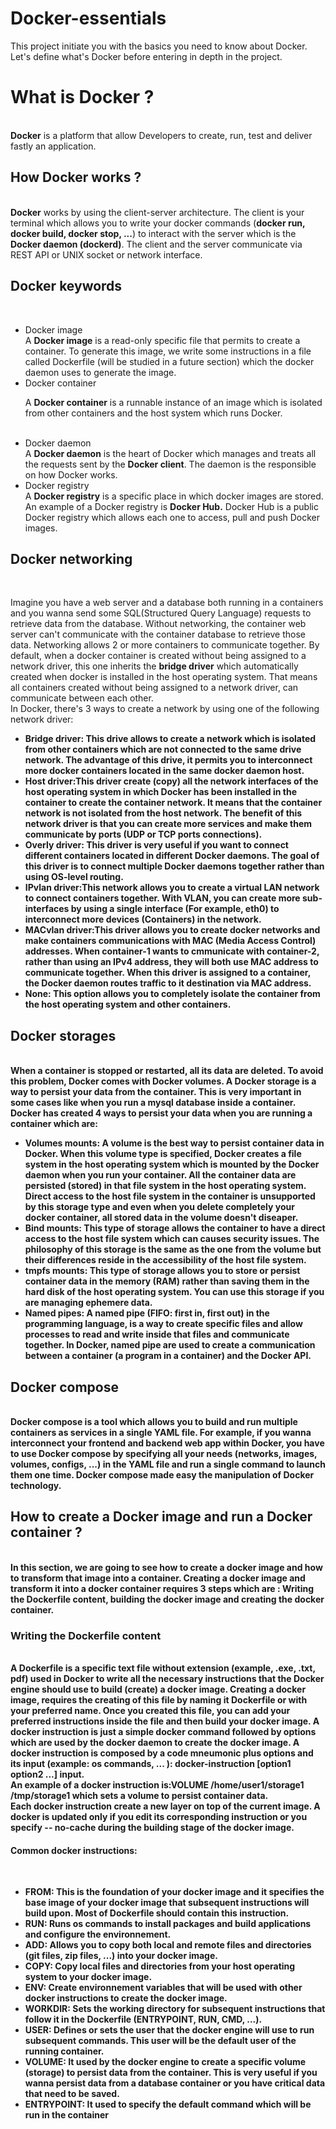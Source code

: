 # Docker-essentials
This project initiate you with the basics you need to know about Docker.
Let's define what's Docker before entering in depth in the project.
<h1>What is Docker ?</h1><br/>
<b>Docker</b> is a platform that allow Developers to create, run, test and deliver fastly an application.<br>
<h2>How Docker works ?</h2><br/>
<b>Docker</b> works by using the client-server architecture. The client is your terminal which allows you to write your docker commands (<b>docker run, docker build, docker stop, ...</b>) to interact with the server which is the <b>Docker daemon (dockerd)</b>. The client and the server communicate via REST API or UNIX socket or network interface.<br/>
<h2>Docker keywords</h2><br/>
<ul>
<li>Docker image</li>A <b>Docker image</b> is a read-only specific file that permits to create a container. To generate this image, we write some instructions in a file called Dockerfile (will be studied in a future section) which the docker daemon uses to generate the image.<br/>
<li>Docker container</li> <p>A <b>Docker container</b> is a runnable instance of an image which is isolated from other containers and the host system which runs Docker.</p><br/>
<li>Docker daemon</li> A <b>Docker daemon</b> is the heart of Docker which manages and treats all the requests sent by the <b>Docker client</b>. The daemon is the responsible on how Docker works.<br/>
<li>Docker registry</li> A <b>Docker registry</b> is a specific place in which docker images are stored. An example of a Docker registry is <b>Docker Hub.</b> Docker Hub is a public Docker registry which allows each one to access, pull and push Docker images.

</ul>
<h2>Docker networking</h2><br/>
<p>Imagine you have a web server and a database both running in a containers and you wanna send some SQL(Structured Query Language) requests to retrieve data from the database. Without networking, the container web server can't communicate with the container database to retrieve those data. Networking allows 2 or more containers to communicate together. By default, when a docker container is created without being assigned to a network driver, this one inherits the <b>bridge driver</b> which automatically created when docker is installed in the host operating system. That means all containers created without being assigned to a network driver, can communicate between each other.<br/>
In Docker, there's 3 ways to create a network by using one of the following network driver:<br/>
<ul>
<li><b>Bridge driver: This drive allows to create a network which is isolated from other containers which are not connected to the same drive network. The advantage of this drive, it permits you to interconnect more docker containers located in the same docker daemon host.</li>
<li><b>Host driver:</b>This driver create (copy) all the network interfaces of the host operating system in which Docker has been installed in the container to create the container network. It means that the container network is not isolated from the host network. The benefit of this network driver is that you can create more services and make them communicate by ports (UDP or TCP ports connections).</li>
<li><b>Overly driver:</b> This driver is very useful if you want to connect different containers located in different Docker daemons. The goal of this driver is to connect multiple Docker daemons together rather than using OS-level routing.</li>
<li><b>IPvlan driver:</b>This network allows you to create a virtual LAN network to connect containers together. With VLAN, you can create more sub-interfaces by using a single interface (For example, eth0) to interconnect more devices (Containers) in the network.</li>
<li><b>MACvlan driver:</b>This driver allows you to create docker networks and make containers communications with MAC (Media Access Control) addresses. When container-1 wants to cmmunicate with container-2, rather than using an IPv4 address, they will both use MAC address to communicate together. When this driver is assigned to a container, the Docker daemon routes traffic to it destination via MAC address.</li>
<li><b>None:</b> This option allows you to completely isolate the container from the host operating system and other containers. </li>
</ul>
<h2>Docker storages</h2><br/>
When a container is stopped or restarted, all its data are deleted. To avoid this problem, Docker comes with <b>Docker volumes</b>. A Docker storage is a way to persist your data from the container. This is very important in some cases like when you run a mysql database inside a container.<br/>
Docker has created 4 ways to persist your data when you are running a container which are:<br/>
<ul>
<li><b>Volumes mounts:</b> A volume is the best way to persist container data in Docker. When this volume type is specified, Docker creates a file system in the host operating system which is mounted by the Docker daemon when you run your container. All the container data are persisted (stored) in that file system in the host operating system. Direct access to the host file system in the container is unsupported by this storage type and even when you delete completely your docker container, all stored data in the volume doesn't diseaper.</li>
<li><b>Bind mounts:</b> This type of storage allows the container to have a direct access to the host file system which can causes security issues. The philosophy of this storage is the same as the one from the volume but their differences reside in the accessibility of the host file system.</li>
<li><b>tmpfs mounts:</b> This type of storage allows you to store or persist container data in the memory (RAM) rather than saving them in the hard disk of the host operating system. You can use this storage if you are managing ephemere data. 
</li>
<li><b>Named pipes:</b> A named pipe (FIFO: first in, first out) in the programming language, is a way to create specific files and allow processes to read and write inside that files and communicate together. In Docker, named pipe are used to create a communication between a container (a program in a container) and the Docker API.   </li>
</ul>
<h2>Docker compose</h2><br/>
<b>Docker compose</b> is a tool which allows you to build and run multiple containers as services in a single YAML file. 
For example, if you wanna interconnect your frontend and backend web app within Docker, you have to use Docker compose by specifying all your needs (networks, images, volumes, configs, ...) in the YAML file and run a single command to launch them one time.
 Docker compose made easy the manipulation of Docker technology.<br/>
<h2>How to create a Docker image and run a Docker container ?</h2><br/>
In this section, we are going to see how to create a docker image and how to transform that image into a container.
Creating a docker image and transform it into a docker container requires 3 steps which are : Writing the Dockerfile content, building the docker image and creating the docker container.<br/>
<h3>Writing the Dockerfile content</h3><br/>
A Dockerfile is a specific text file without extension (example, .exe, .txt, pdf) used in Docker to write all the necessary instructions that the Docker engine should use to build (create) a docker image.
Creating a docker image, requires the creating of this file by naming it <b>Dockerfile</b> or with your preferred name. Once you created this file, you can add your preferred instructions inside the file and then build your docker image.
A docker instruction is just a simple docker command followed by options which are used by the docker daemon to create the docker image. A docker instruction is composed by a code mneumonic plus options and its input (example: os commands, ... ):<b> docker-instruction [option1 option2 ...] input</b>.<br/>
An example of a docker instruction is:<b>VOLUME /home/user1/storage1 /tmp/storage1 </b> which sets a volume to persist container data.<br/>
Each docker instruction create a new layer on top of the current image. A docker is updated only if you edit its corresponding instruction or you specify <b>-- no-cache</b> during the building stage of the docker image.<br/>
<h4>Common docker instructions:</h4><br/>
<ul>
<li>FROM: This is the foundation of your docker image and it specifies the base image of your docker image that subsequent instructions will build upon. Most of Dockerfile should contain this instruction.</li>
<li>RUN: Runs os commands to install packages and build applications and configure the environnement.</li>
<li>ADD: Allows you to copy both local and remote files and directories (git files, zip files, ...) into your docker image.</li>
<li>COPY: Copy local files and directories from your host operating system to your docker image. </li>
<li>ENV: Create environnement variables that will be used with other docker instructions to create the docker image.</li>
<li>WORKDIR: Sets the working directory for subsequent instructions that follow it in the Dockerfile (ENTRYPOINT, RUN, CMD, ...).</li>
<li>USER: Defines or sets the user that the docker engine will use to run subsequent commands. This user will be the default user of the running container.</li>
<li>VOLUME: It used by the docker engine to create a specific volume (storage) to persist data from the container. This is very useful if you wanna persist data from a database container or you have critical data that need to be saved.</li>
<li>ENTRYPOINT: It used to specify the default command which will be run in the container</li>
</ul> 
</p>


